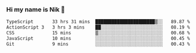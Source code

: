### Hi my name is Nik 👋

<!--
**NikDoe/NikDoe** is a ✨ _special_ ✨ repository because its `README.md` (this file) appears on your GitHub profile.

Here are some ideas to get you started:

- 🔭 I’m currently working on ...
- 🌱 I’m currently learning ...
- 👯 I’m looking to collaborate on ...
- 🤔 I’m looking for help with ...
- 💬 Ask me about ...
- 📫 How to reach me: ...
- 😄 Pronouns: ...
- ⚡ Fun fact: ...
-->

<!--START_SECTION:waka-->

```txt
TypeScript       33 hrs 31 mins  ██████████████████████▒░░   89.87 %
ActionScript 3   3 hrs 3 mins    ██░░░░░░░░░░░░░░░░░░░░░░░   08.19 %
CSS              15 mins         ▒░░░░░░░░░░░░░░░░░░░░░░░░   00.68 %
JavaScript       10 mins         ░░░░░░░░░░░░░░░░░░░░░░░░░   00.45 %
Git              9 mins          ░░░░░░░░░░░░░░░░░░░░░░░░░   00.43 %
```

<!--END_SECTION:waka-->
